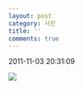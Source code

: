 ```yaml
---
layout: post
category: 사진
title: ''
comments: true
---
```

2011-11-03 20:31:09


![][link0]

  


[link0]:https://t1.daumcdn.net/cfile/tistory/11616D4D4EB27B0834
